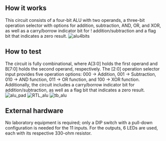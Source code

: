 <!---

This file is used to generate your project datasheet. Please fill in the information below and delete any unused
sections.

You can also include images in this folder and reference them in the markdown. Each image must be less than
512 kb in size, and the combined size of all images must be less than 1 MB.
-->

## How it works

This circuit consists of a four-bit ALU with two operands, a three-bit operation selector with options for addition, subtraction, AND, OR, and XOR, as well as a carry/borrow indicator bit for !
addition/subtraction and a flag bit that indicates a zero result.
![alu4bits](https://github.com/user-attachments/assets/826a6086-7e73-4c4f-a8a8-8cfdee143d9b)

## How to test

The circuit is fully combinational, where A[3:0] holds the first operand and B[7:0] holds the second operand, respectively. The [2:0] operation selector input provides five operation options: 000 → Addition, 001 → Subtraction, 010 → AND function, 011 → OR function, and 100 → XOR function. Additionally, the circuit includes a carry/borrow indicator bit for addition/subtraction, as well as a flag bit that indicates a zero result.
![alu_pad](https://github.com/user-attachments/assets/829037bf-e8cc-472b-9b8a-252f417519f6)
![RTL_alu](https://github.com/user-attachments/assets/e5a0492d-3dd1-4e56-bf66-9c0fc39e6b91)
![tb_alu](https://github.com/user-attachments/assets/513f63bd-ed72-402a-b1cf-79c3c2421e3a)

## External hardware

No laboratory equipment is required; only a DIP switch with a pull-down configuration is needed for the 11 inputs. For the outputs, 6 LEDs are used, each with its respective 330-ohm resistor.
